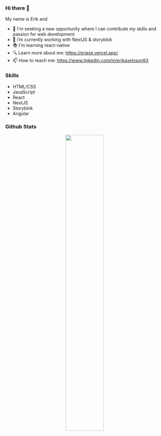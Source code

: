 ### Hi there 👋

<!--
**erikaxe/erikaxe** is a ✨ _special_ ✨ repository because its `README.md` (this file) appears on your GitHub profile.
-->
<!--
Here are some ideas to get you started:
-->
My name is Erik and
- 🔭 I'm seeking a new opportunity where I can contribute my skills and passion for web development
- 🌱 I’m currently working with NextJS & storyblok
- 📚 I'm learning react-native
- 🔍 Learn more about me: https://eriaxe.vercel.app/
- 📫 How to reach me: https://www.linkedin.com/in/erikaxelsson93


### Skills

  - HTML/CSS
  - JavaScript
  - React
  - NextJS
  - Storyblok
  - Angular
  
### Github Stats

<p align="center">
  <!-- <img width="49%" src="https://github-readme-stats.vercel.app/api?username=erikaxe&show_icons=true&theme=synthwave&count_private=true" /> -->
  <img width="49%" src="https://github-readme-streak-stats.herokuapp.com/?user=erikaxe&theme=synthwave&count_private=true" />
</p>
<p align="center">
  <!-- <img width="30%" src="https://github-readme-stats.vercel.app/api/top-langs/?username=erikaxe&show_icons=true&theme=synthwave&count_private=true" /> -->
</p>
